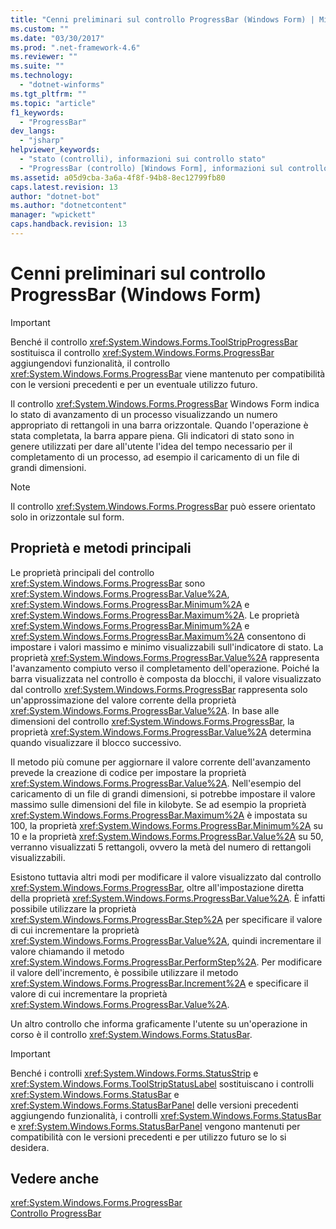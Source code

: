 ```yaml
---
title: "Cenni preliminari sul controllo ProgressBar (Windows Form) | Microsoft Docs"
ms.custom: ""
ms.date: "03/30/2017"
ms.prod: ".net-framework-4.6"
ms.reviewer: ""
ms.suite: ""
ms.technology: 
  - "dotnet-winforms"
ms.tgt_pltfrm: ""
ms.topic: "article"
f1_keywords: 
  - "ProgressBar"
dev_langs: 
  - "jsharp"
helpviewer_keywords: 
  - "stato (controlli), informazioni sui controllo stato"
  - "ProgressBar (controllo) [Windows Form], informazioni sul controllo ProgressBar"
ms.assetid: a05d9cba-3a6a-4f8f-94b8-8ec12799fb80
caps.latest.revision: 13
author: "dotnet-bot"
ms.author: "dotnetcontent"
manager: "wpickett"
caps.handback.revision: 13
---
```

# Cenni preliminari sul controllo ProgressBar (Windows Form)
> [!IMPORTANT]
>  Benché il controllo <xref:System.Windows.Forms.ToolStripProgressBar> sostituisca il controllo <xref:System.Windows.Forms.ProgressBar> aggiungendovi funzionalità, il controllo <xref:System.Windows.Forms.ProgressBar> viene mantenuto per compatibilità con le versioni precedenti e per un eventuale utilizzo futuro.  
  
 Il controllo <xref:System.Windows.Forms.ProgressBar> Windows Form indica lo stato di avanzamento di un processo visualizzando un numero appropriato di rettangoli in una barra orizzontale.  Quando l'operazione è stata completata, la barra appare piena.  Gli indicatori di stato sono in genere utilizzati per dare all'utente l'idea del tempo necessario per il completamento di un processo, ad esempio il caricamento di un file di grandi dimensioni.  
  
> [!NOTE]
>  Il controllo <xref:System.Windows.Forms.ProgressBar> può essere orientato solo in orizzontale sul form.  
  
## Proprietà e metodi principali  
 Le proprietà principali del controllo <xref:System.Windows.Forms.ProgressBar> sono <xref:System.Windows.Forms.ProgressBar.Value%2A>, <xref:System.Windows.Forms.ProgressBar.Minimum%2A> e <xref:System.Windows.Forms.ProgressBar.Maximum%2A>.  Le proprietà <xref:System.Windows.Forms.ProgressBar.Minimum%2A> e <xref:System.Windows.Forms.ProgressBar.Maximum%2A> consentono di impostare i valori massimo e minimo visualizzabili sull'indicatore di stato.  La proprietà <xref:System.Windows.Forms.ProgressBar.Value%2A> rappresenta l'avanzamento compiuto verso il completamento dell'operazione.  Poiché la barra visualizzata nel controllo è composta da blocchi, il valore visualizzato dal controllo <xref:System.Windows.Forms.ProgressBar> rappresenta solo un'approssimazione del valore corrente della proprietà <xref:System.Windows.Forms.ProgressBar.Value%2A>.  In base alle dimensioni del controllo <xref:System.Windows.Forms.ProgressBar>, la proprietà <xref:System.Windows.Forms.ProgressBar.Value%2A> determina quando visualizzare il blocco successivo.  
  
 Il metodo più comune per aggiornare il valore corrente dell'avanzamento prevede la creazione di codice per impostare la proprietà <xref:System.Windows.Forms.ProgressBar.Value%2A>.  Nell'esempio del caricamento di un file di grandi dimensioni, si potrebbe impostare il valore massimo sulle dimensioni del file in kilobyte.  Se ad esempio la proprietà <xref:System.Windows.Forms.ProgressBar.Maximum%2A> è impostata su 100, la proprietà <xref:System.Windows.Forms.ProgressBar.Minimum%2A> su 10 e la proprietà <xref:System.Windows.Forms.ProgressBar.Value%2A> su 50, verranno visualizzati 5 rettangoli,  ovvero la metà del numero di rettangoli visualizzabili.  
  
 Esistono tuttavia altri modi per modificare il valore visualizzato dal controllo <xref:System.Windows.Forms.ProgressBar>, oltre all'impostazione diretta della proprietà <xref:System.Windows.Forms.ProgressBar.Value%2A>.  È infatti possibile utilizzare la proprietà <xref:System.Windows.Forms.ProgressBar.Step%2A> per specificare il valore di cui incrementare la proprietà <xref:System.Windows.Forms.ProgressBar.Value%2A>,  quindi incrementare il valore chiamando il metodo <xref:System.Windows.Forms.ProgressBar.PerformStep%2A>.  Per modificare il valore dell'incremento, è possibile utilizzare il metodo <xref:System.Windows.Forms.ProgressBar.Increment%2A> e specificare il valore di cui incrementare la proprietà <xref:System.Windows.Forms.ProgressBar.Value%2A>.  
  
 Un altro controllo che informa graficamente l'utente su un'operazione in corso è il controllo <xref:System.Windows.Forms.StatusBar>.  
  
> [!IMPORTANT]
>  Benché i controlli <xref:System.Windows.Forms.StatusStrip> e <xref:System.Windows.Forms.ToolStripStatusLabel> sostituiscano i controlli <xref:System.Windows.Forms.StatusBar> e <xref:System.Windows.Forms.StatusBarPanel> delle versioni precedenti aggiungendo funzionalità, i controlli <xref:System.Windows.Forms.StatusBar> e <xref:System.Windows.Forms.StatusBarPanel> vengono mantenuti per compatibilità con le versioni precedenti e per utilizzo futuro se lo si desidera.  
  
## Vedere anche  
 <xref:System.Windows.Forms.ProgressBar>   
 [Controllo ProgressBar](../../../../docs/framework/winforms/controls/progressbar-control-windows-forms.md)